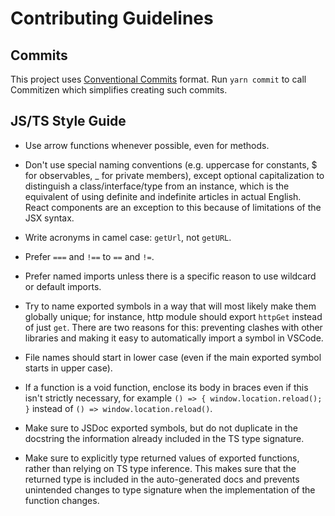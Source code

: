 # Contributing Guidelines

## Commits

This project uses [Conventional Commits](https://www.conventionalcommits.org/en/v1.0.0/) format. Run `yarn commit` to call Commitizen which simplifies creating such commits.

## JS/TS Style Guide

- Use arrow functions whenever possible, even for methods.

- Don't use special naming conventions (e.g. uppercase for constants, \$ for observables, \_ for private members), except optional capitalization to distinguish a class/interface/type from an instance, which is the equivalent of using definite and indefinite articles in actual English. React components are an exception to this because of limitations of the JSX syntax.

- Write acronyms in camel case: `getUrl`, not `getURL`.

- Prefer `===` and `!==` to `==` and `!=`.

- Prefer named imports unless there is a specific reason to use wildcard or default imports.

- Try to name exported symbols in a way that will most likely make them globally unique; for instance, http module should export `httpGet` instead of just `get`. There are two reasons for this: preventing clashes with other libraries and making it easy to automatically import a symbol in VSCode.

- File names should start in lower case (even if the main exported symbol starts in upper case).

- If a function is a void function, enclose its body in braces even if this isn't strictly necessary, for example `() => { window.location.reload(); }` instead of `() => window.location.reload()`.

- Make sure to JSDoc exported symbols, but do not duplicate in the docstring the information already included in the TS type signature.

- Make sure to explicitly type returned values of exported functions, rather than relying on TS type inference. This makes sure that the returned type is included in the auto-generated docs and prevents unintended changes to type signature when the implementation of the function changes.
